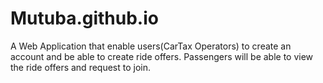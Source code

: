 # Mutuba.github.io
A Web Application that enable users(CarTax Operators) to create an account and be able to create ride offers. Passengers will be able to view the ride offers and request to join. 
